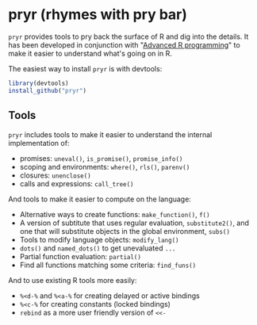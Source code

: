 # pryr (rhymes with pry bar)

`pryr` provides tools to pry back the surface of R and dig into the details. It
has been developed in conjunction with 
"[Advanced R programming](https://github.com/hadley/devtools/wiki)" to make
it easier to understand what's going on in R.

The easiest way to install `pryr` is with devtools:

```R
library(devtools)
install_github("pryr")
```

## Tools

`pryr` includes tools to make it easier to understand the internal 
implementation of:

* promises: `uneval()`, `is_promise()`, `promise_info()`
* scoping and environments: `where()`, `rls()`, `parenv()`
* closures: `unenclose()`
* calls and expressions: `call_tree()`

And tools to make it easier to compute on the language:

* Alternative ways to create functions: `make_function()`, `f()`
* A version of subtitute that uses regular evaluation, `substitute2()`, and 
  one that will substitute objects in the global environment, `subs()`
* Tools to modify language objects: `modify_lang()`
* `dots()` and `named_dots()` to get unevaluated `...`
* Partial function evaluation: `partial()`
* Find all functions matching some criteria: `find_funs()`

And to use existing R tools more easily:

* `%<d-%` and `%<a-%` for creating delayed or active bindings
* `%<c-%` for creating constants (locked bindings)
* `rebind` as a more user friendly version of `<<-`